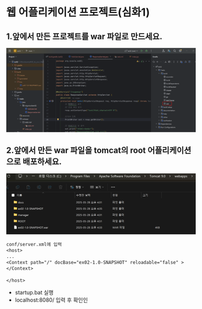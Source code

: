 # 웹 어플리케이션 프로젝트(심화1)

## 1.앞에서 만든 프로젝트를 war 파일로 만드세요.

![war파일 생성](war파일%20생성.png)

## 2.앞에서 만든 war 파일을 tomcat의 root 어플리케이션으로 배포하세요.

![webapp에 war파일 저장](webapp저장.png)

```
conf/server.xml에 입력
<host>
...
<Context path="/" docBase="ex02-1.0-SNAPSHOT" reloadable="false" > </Context>

</host>

```

- startup.bat 실행
- localhost:8080/ 입력 후 확인인
